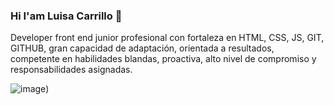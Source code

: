 ### Hi I'am Luisa Carrillo 👋

Developer front end junior profesional con fortaleza en HTML, CSS, JS, GIT, GITHUB, gran capacidad de adaptación, orientada a resultados, competente en habilidades blandas, proactiva, alto nivel de compromiso y responsabilidades asignadas.

![image](https://user-images.githubusercontent.com/104478186/196016574-5307c722-d313-4aa8-b9a3-96bd724b0119.png))


